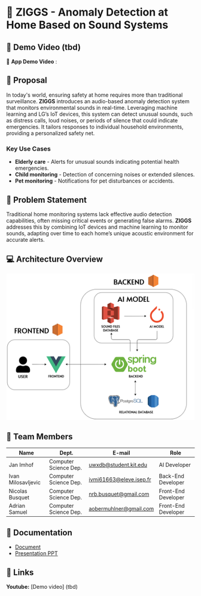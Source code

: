# 📢 ZIGGS - Anomaly Detection at Home Based on Sound Systems

## 🎥 Demo Video (tbd)
🔗 **App Demo Video** : 

## 📝 Proposal

In today's world, ensuring safety at home requires more than traditional surveillance. **ZIGGS** introduces an audio-based anomaly detection system that monitors environmental sounds in real-time. Leveraging machine learning and LG’s IoT devices, this system can detect unusual sounds, such as distress calls, loud noises, or periods of silence that could indicate emergencies. It tailors responses to individual household environments, providing a personalized safety net.

### Key Use Cases
- **Elderly care** - Alerts for unusual sounds indicating potential health emergencies.
- **Child monitoring** - Detection of concerning noises or extended silences.
- **Pet monitoring** - Notifications for pet disturbances or accidents.

## 🚨 Problem Statement

Traditional home monitoring systems lack effective audio detection capabilities, often missing critical events or generating false alarms. **ZIGGS** addresses this by combining IoT devices and machine learning to monitor sounds, adapting over time to each home’s unique acoustic environment for accurate alerts.

## 💻 Architecture Overview
![Architecture Overview](../architecture.png)


## 👥 Team Members

| Name               | Dept.                       | E-mail                         | Role                  |
|--------------------|-----------------------------|--------------------------------|-----------------------|
| Jan Imhof          | Computer Science Dep.       | uwxdb@student.kit.edu          | AI Developer          |
| Ivan Milosavljevic | Computer Science Dep.       | ivmi61663@eleve.isep.fr        | Back-End Developer    |
| Nicolas Busquet    | Computer Science Dep.       | nrb.busquet@gmail.com          | Front-End Developer   |
| Adrian Samuel      | Computer Science Dep.       | aobermuhlner@gmail.com         | Front-End Developer   |

## 📂 Documentation 

- [Document](https://github.com/Hanyang-Software-Project/documentation)
- [Presentation PPT](tbd)

## 🔗 Links
**Youtube:** [Demo video] (tbd)



